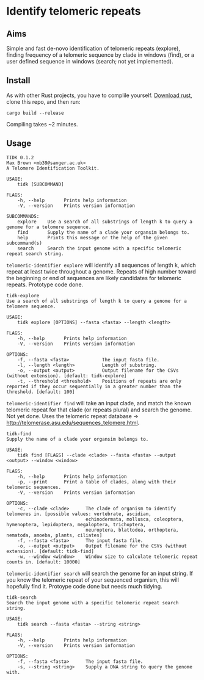 # Identify telomeric repeats

## Aims

Simple and fast de-novo identification of telomeric repeats (explore), finding frequency of a telomeric sequence by clade in windows (find), or a user defined sequence in windows (search; not yet implemented).

## Install

As with other Rust projects, you have to complile yourself. <a href="https://www.rust-lang.org/tools/install">Download rust</a>, clone this repo, and then run:

`cargo build --release`

Compiling takes ~2 minutes.

## Usage

```
TIDK 0.1.2
Max Brown <mb39@sanger.ac.uk>
A Telomere Identification Toolkit.

USAGE:
    tidk [SUBCOMMAND]

FLAGS:
    -h, --help       Prints help information
    -V, --version    Prints version information

SUBCOMMANDS:
    explore    Use a search of all substrings of length k to query a genome for a telomere sequence.
    find       Supply the name of a clade your organsim belongs to.
    help       Prints this message or the help of the given subcommand(s)
    search     Search the input genome with a specific telomeric repeat search string.
```

`telomeric-identifier explore` will identify all sequences of length k, which repeat at least twice throughout a genome. Repeats of high number toward the beginning or end of sequences are likely candidates for telomeric repeats. Prototype code done.

```
tidk-explore
Use a search of all substrings of length k to query a genome for a telomere sequence.

USAGE:
    tidk explore [OPTIONS] --fasta <fasta> --length <length>

FLAGS:
    -h, --help       Prints help information
    -V, --version    Prints version information

OPTIONS:
    -f, --fasta <fasta>            The input fasta file.
    -l, --length <length>          Length of substring.
    -o, --output <output>          Output filename for the CSVs (without extension). [default: tidk-explore]
    -t, --threshold <threshold>    Positions of repeats are only reported if they occur sequentially in a greater number than the threshold. [default: 100]
```

`telomeric-identifier find` will take an input clade, and match the known telomeric repeat for that clade (or repeats plural) and search the genome. Not yet done. Uses the telomeric repeat database -> http://telomerase.asu.edu/sequences_telomere.html.

```
tidk-find
Supply the name of a clade your organsim belongs to.

USAGE:
    tidk find [FLAGS] --clade <clade> --fasta <fasta> --output <output> --window <window>

FLAGS:
    -h, --help       Prints help information
    -p, --print      Print a table of clades, along with their telomeric sequences.
    -V, --version    Prints version information

OPTIONS:
    -c, --clade <clade>      The clade of organism to identify telomeres in. [possible values: vertebrate, ascidian,
                             echinodermata, mollusca, coleoptera, hymenoptera, lepidoptera, megaloptera, trichoptera,
                             neuroptera, blattodea, orthoptera, nematoda, amoeba, plants, ciliates]
    -f, --fasta <fasta>      The input fasta file.
    -o, --output <output>    Output filename for the CSVs (without extension). [default: tidk-find]
    -w, --window <window>    Window size to calculate telomeric repeat counts in. [default: 10000]
```

`telomeric-identifier search` will search the genome for an input string. If you know the telomeric repeat of your sequenced organism, this will hopefully find it. Protoype code done but needs much tidying.

```
tidk-search
Search the input genome with a specific telomeric repeat search string.

USAGE:
    tidk search --fasta <fasta> --string <string>

FLAGS:
    -h, --help       Prints help information
    -V, --version    Prints version information

OPTIONS:
    -f, --fasta <fasta>      The input fasta file.
    -s, --string <string>    Supply a DNA string to query the genome with.
```